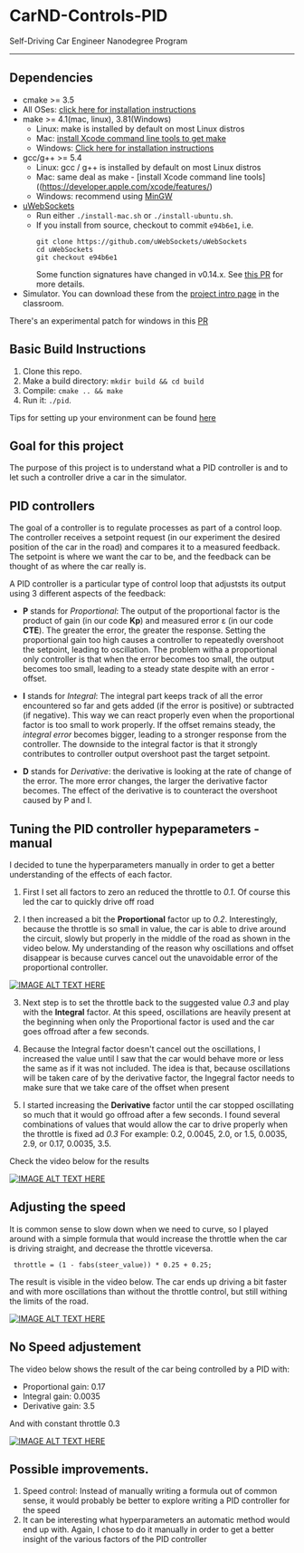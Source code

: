 # CarND-Controls-PID
Self-Driving Car Engineer Nanodegree Program

---

## Dependencies

* cmake >= 3.5
 * All OSes: [click here for installation instructions](https://cmake.org/install/)
* make >= 4.1(mac, linux), 3.81(Windows)
  * Linux: make is installed by default on most Linux distros
  * Mac: [install Xcode command line tools to get make](https://developer.apple.com/xcode/features/)
  * Windows: [Click here for installation instructions](http://gnuwin32.sourceforge.net/packages/make.htm)
* gcc/g++ >= 5.4
  * Linux: gcc / g++ is installed by default on most Linux distros
  * Mac: same deal as make - [install Xcode command line tools]((https://developer.apple.com/xcode/features/)
  * Windows: recommend using [MinGW](http://www.mingw.org/)
* [uWebSockets](https://github.com/uWebSockets/uWebSockets)
  * Run either `./install-mac.sh` or `./install-ubuntu.sh`.
  * If you install from source, checkout to commit `e94b6e1`, i.e.
    ```
    git clone https://github.com/uWebSockets/uWebSockets
    cd uWebSockets
    git checkout e94b6e1
    ```
    Some function signatures have changed in v0.14.x. See [this PR](https://github.com/udacity/CarND-MPC-Project/pull/3) for more details.
* Simulator. You can download these from the [project intro page](https://github.com/udacity/self-driving-car-sim/releases) in the classroom.

There's an experimental patch for windows in this [PR](https://github.com/udacity/CarND-PID-Control-Project/pull/3)

## Basic Build Instructions

1. Clone this repo.
2. Make a build directory: `mkdir build && cd build`
3. Compile: `cmake .. && make`
4. Run it: `./pid`.

Tips for setting up your environment can be found [here](https://classroom.udacity.com/nanodegrees/nd013/parts/40f38239-66b6-46ec-ae68-03afd8a601c8/modules/0949fca6-b379-42af-a919-ee50aa304e6a/lessons/f758c44c-5e40-4e01-93b5-1a82aa4e044f/concepts/23d376c7-0195-4276-bdf0-e02f1f3c665d)

## Goal for this project

The purpose of this project is to understand what a PID controller is and to let
such a controller drive a car in the simulator.

## PID controllers

The goal of a controller is to regulate processes as part of a control loop. The controller receives a setpoint request (in our experiment the desired position of the car in the road) and compares it to a measured feedback. The setpoint is where we want the car to be, and the feedback can be thought of as where the car really is.

A PID controller is a particular type of control loop that adjuststs its output using 3 different aspects of the feedback:
* **P** stands for _Proportional_: The output of the proportional factor is the product of gain (in our code **Kp**) and measured error ε (in our code **CTE**). The greater the error, the greater the response. Setting the proportional gain too high causes a controller to repeatedly overshoot the setpoint, leading to oscillation.
The problem witha a proportional only controller is that when the error becomes too small, the output becomes too small, leading to a steady state despite with an error - offset.

* **I** stands for _Integral_: The integral part keeps track of all the error encountered so far and gets added (if the error is positive) or subtracted (if negative). This way we can react properly even when the proportional factor is too small to work properly. If the offset remains steady, the _integral error_ becomes bigger, leading to a stronger response from the controller.
The downside to the integral factor is that it strongly contributes to controller output overshoot past the target setpoint.

* **D** stands for _Derivative_: the derivative is looking at the rate of change of the error. The more error changes, the larger the derivative factor becomes. The effect of the derivative is to counteract the overshoot caused by P and I.

## Tuning the PID controller hypeparameters - manual
I decided to tune the hyperparameters manually in order to get a better understanding of the effects of each factor.

1. First I set all factors to zero an reduced the throttle to _0.1_.
Of course this led the car to quickly drive off road

2. I then increased a bit the **Proportional** factor up to _0.2_. Interestingly, because the throttle is so small in value, the car is able to drive around the circuit, slowly but properly in the middle of the road as shown in the video below.
My understanding of the reason why oscillations and offset disappear is because curves cancel out the unavoidable error of the proportional controller.

[![IMAGE ALT TEXT HERE](https://img.youtube.com/vi/P2uKW0rGuqc/0.jpg)](https://youtu.be/P2uKW0rGuqc)

3. Next step is to set the throttle back to the suggested value _0.3_ and play with the **Integral** factor.
At this speed, oscillations are heavily present at the beginning when only the Proportional factor is used and the car goes offroad after a few seconds.

4. Because the Integral factor doesn't cancel out the oscillations, I increased the value until I saw that the car would behave more or less the same as if it was not included. The idea is that, because oscillations will be taken care of by the derivative factor, the Ingegral factor needs to make sure that we take care of the offset when present

5. I started increasing the **Derivative** factor until the car stopped oscillating so much that it would go offroad after a few seconds.
I found several combinations of values that would allow the car to drive properly when the throttle is fixed ad _0.3_
For example: 0.2, 0.0045, 2.0, or 1.5, 0.0035, 2.9, or 0.17, 0.0035, 3.5.

Check the video below for the results

[![IMAGE ALT TEXT HERE](https://img.youtube.com/vi/lZ1jo3QvKMg/0.jpg)](https://youtu.be/lZ1jo3QvKMg)

## Adjusting the speed

It is common sense to slow down when we need to curve, so I played around with a simple formula that would increase the throttle when the car is driving straight, and decrease the throttle viceversa.

     throttle = (1 - fabs(steer_value)) * 0.25 + 0.25;

The result is visible in the video below.
The car ends up driving a bit faster and with more oscillations than without the throttle control, but still withing the limits of the road.

[![IMAGE ALT TEXT HERE](https://img.youtube.com/vi/mO4LZDpeN3c/0.jpg)](https://youtu.be/mO4LZDpeN3c)

## No Speed adjustement

The video below shows the result of the car being controlled by a PID with: 
* Proportional gain: 0.17
* Integral gain: 0.0035
* Derivative gain: 3.5

And with constant throttle 0.3

[![IMAGE ALT TEXT HERE](https://img.youtube.com/vi/XpE5XZD3H4w/0.jpg)](https://youtu.be/XpE5XZD3H4w)


## Possible improvements.

1. Speed control: Instead of manually writing a formula out of common sense, it would probably be better to explore writing a PID controller for the speed
2. It can be interesting what hyperparameters an automatic method would end up with. Again, I chose to do it manually in order to get a better insight of the various factors of the PID controller
